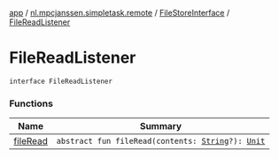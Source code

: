[app](../../../index.md) / [nl.mpcjanssen.simpletask.remote](../../index.md) / [FileStoreInterface](../index.md) / [FileReadListener](.)

# FileReadListener

`interface FileReadListener`

### Functions

| Name | Summary |
|---|---|
| [fileRead](file-read.md) | `abstract fun fileRead(contents: `[`String`](https://kotlinlang.org/api/latest/jvm/stdlib/kotlin/-string/index.html)`?): `[`Unit`](https://kotlinlang.org/api/latest/jvm/stdlib/kotlin/-unit/index.html) |
